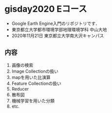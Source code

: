 # gisday2020 Eコース

* Google Earth Engine入門のリポジトリです．
* 東京都立大学都市環境学部地理環境学科 中山大地
* 2020年11月21日 東京都立大学南大沢キャンパス

## 内容
1. 画像の検索
2. Image Collectionの扱い
3. mapを用いた比演算
4. Feature Collectionの扱い
5. Reducer
6. 散布図
7. 機械学習を用いた分類
8. etc.
